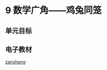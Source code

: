 # 9 数学广角——鸡兔同笼

## 单元目标


## 电子教材

<Ebook grade="xxsx4b" :pages="103" :paged="107" ></Ebook>

[zanshang](../res/zanshang.md ':include')